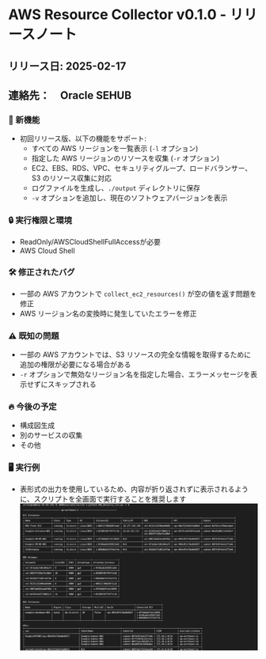 # AWS Resource Collector v0.1.0 - リリースノート  
## リリース日: 2025-02-17  
## 連絡先：　Oracle SEHUB

### 🚀 新機能  
- 初回リリース版、以下の機能をサポート:  
  - すべての AWS リージョンを一覧表示 (`-l` オプション)  
  - 指定した AWS リージョンのリソースを収集 (`-r` オプション)  
  - EC2、EBS、RDS、VPC、セキュリティグループ、ロードバランサー、S3 のリソース収集に対応  
  - ログファイルを生成し、`./output` ディレクトリに保存  
  - `-v` オプションを追加し、現在のソフトウェアバージョンを表示  

### 🔒  実行権限と環境
- ReadOnly/AWSCloudShellFullAccessが必要
- AWS Cloud Shell
### 🛠 修正されたバグ  
- 一部の AWS アカウントで `collect_ec2_resources()` が空の値を返す問題を修正  
- AWS リージョン名の変換時に発生していたエラーを修正  

### ⚠ 既知の問題  
- 一部の AWS アカウントでは、S3 リソースの完全な情報を取得するために追加の権限が必要になる場合がある  
- `-r` オプションで無効なリージョン名を指定した場合、エラーメッセージを表示せずにスキップされる  

### 🔥 今後の予定  
- 構成図生成  
- 別のサービスの収集  
- その他  

### 🖥 実行例
- 表形式の出力を使用しているため、内容が折り返されずに表示されるように、スクリプトを全画面で実行することを推奨します
![Snapshot](https://github.com/ShifengHuGit/AWSResourceCollection/blob/fdda8369729a58834ce34d33b3cdff92db45e66a/image.png)